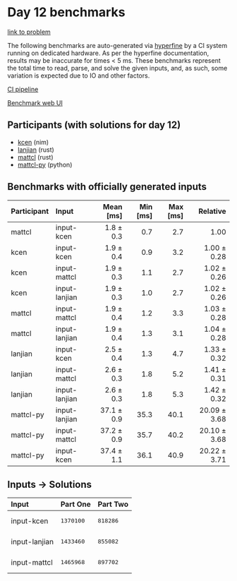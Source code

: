 # Day 12 benchmarks

[link to problem](https://adventofcode.com/2024/day/12)

The following benchmarks are auto-generated via
[hyperfine](https://github.com/sharkdp/hyperfine) by a CI system running on
dedicated hardware. As per the hyperfine documentation, results may be
inaccurate for times < 5 ms. These benchmarks represent the total time to read,
parse, and solve the given inputs, and, as such, some variation is expected due
to IO and other factors.

[CI pipeline](http://ci.papercode.net:8080/teams/main/pipelines/aoc2024)

[Benchmark web UI](https://aoc.ancalagon.black)


## Participants (with solutions for day 12)

- [kcen](https://github.com/kcen/aoc2024) (nim)
- [lanjian](https://github.com/lanjian/aoc-2024) (rust)
- [mattcl](https://github.com/mattcl/aoc2024) (rust)
- [mattcl-py](https://github.com/mattcl/aoc2024-py) (python)


## Benchmarks with officially generated inputs

| Participant | Input | Mean [ms] | Min [ms] | Max [ms] | Relative |
|:---|:---|---:|---:|---:|---:|
| mattcl | input-kcen | 1.8 ± 0.3 | 0.7 | 2.7 | 1.00 |
| kcen | input-kcen | 1.9 ± 0.4 | 0.9 | 3.2 | 1.00 ± 0.28 |
| kcen | input-mattcl | 1.9 ± 0.3 | 1.1 | 2.7 | 1.02 ± 0.26 |
| kcen | input-lanjian | 1.9 ± 0.3 | 1.0 | 2.7 | 1.02 ± 0.26 |
| mattcl | input-mattcl | 1.9 ± 0.4 | 1.2 | 3.3 | 1.03 ± 0.28 |
| mattcl | input-lanjian | 1.9 ± 0.4 | 1.3 | 3.1 | 1.04 ± 0.28 |
| lanjian | input-kcen | 2.5 ± 0.4 | 1.3 | 4.7 | 1.33 ± 0.32 |
| lanjian | input-mattcl | 2.6 ± 0.3 | 1.8 | 5.2 | 1.41 ± 0.31 |
| lanjian | input-lanjian | 2.6 ± 0.3 | 1.8 | 5.3 | 1.42 ± 0.32 |
| mattcl-py | input-lanjian | 37.1 ± 0.9 | 35.3 | 40.1 | 20.09 ± 3.68 |
| mattcl-py | input-mattcl | 37.2 ± 0.9 | 35.7 | 40.2 | 20.10 ± 3.68 |
| mattcl-py | input-kcen | 37.4 ± 1.1 | 36.1 | 40.9 | 20.22 ± 3.71 |


## Inputs -> Solutions

| Input | Part One | Part Two |
|:---|:---|:---|
|input-kcen|<pre>1370100</pre>|<pre>818286</pre>|
|input-lanjian|<pre>1433460</pre>|<pre>855082</pre>|
|input-mattcl|<pre>1465968</pre>|<pre>897702</pre>|